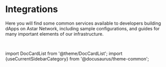 # Integrations

Here you will find some common services available to developers building dApps on Astar Network, including sample configurations, and guides for many important elements of our infrastructure.

<br/>

import DocCardList from '@theme/DocCardList';
import {useCurrentSidebarCategory} from '@docusaurus/theme-common';

<DocCardList items={useCurrentSidebarCategory().items}/>

